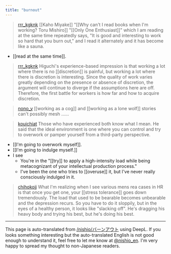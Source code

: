 ```yaml
---
title: "burnout"
---
```


> [rrr_kgknk](https://x.com/rrr_kgknk/status/1903777093294645333) [[Kaho Miyake]] "[[Why can't I read books when I'm working? Toru Mishiro]] "[[Only One Enthusiast]]" which I am reading at the same time repeatedly says, "It is good and interesting to work so hard that you burn out," and I read it alternately and it has become like a sauna.
- [[read at the same time]].

> [rrr_kgknk](https://x.com/rrr_kgknk/status/1903778086451356028) Higuchi's experience-based impression is that working a lot where there is no [[discretion]] is painful, but working a lot where there is discretion is interesting. Since the quality of work varies greatly depending on the presence or absence of discretion, the argument will continue to diverge if the assumptions here are off. Therefore, the first battle for workers is how far and how to acquire discretion.

> [nono_y](https://x.com/nono_y/status/1903984681307304374) [[working as a cog]] and [[working as a lone wolf]] stories can't possibly mesh ......

> [kouichiat](https://x.com/kouichiat/status/1904014279709458598) Those who have experienced both know what I mean.
>  He said that the ideal environment is one where you can control and try to overwork or pamper yourself from a third-party perspective.
- [[I'm going to overwork myself]].
- [[I'm going to indulge myself.]]
- I see
    - You're in the "[[try]] to apply a high-intensity load while being metacognizant of your intellectual production process."
    - I've been the one who tries to [[overuse]] it, but I've never really consciously indulged in it.

> [chihokojj](https://x.com/chihokojj/status/1903689022289092756) What I'm realizing when I see various mens rea cases in HR is that once you get one, your [[stress tolerance]] goes down tremendously.
>  The load that used to be bearable becomes unbearable and the depression recurs.
>  So you have to do it sloppily, but in the eyes of a healthy person, it looks like "slacking off".
>  He's dragging his heavy body and trying his best, but he's doing his best.

---
This page is auto-translated from [/nishio/バーンアウト](https://scrapbox.io/nishio/バーンアウト) using DeepL. If you looks something interesting but the auto-translated English is not good enough to understand it, feel free to let me know at [@nishio_en](https://twitter.com/nishio_en). I'm very happy to spread my thought to non-Japanese readers.